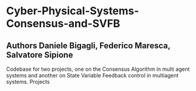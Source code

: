 # Cyber-Physical-Systems-Consensus-and-SVFB
## Authors Daniele Bigagli, Federico Maresca, Salvatore Sipione
Codebase for two projects, one on the Consensus Algorithm in multi agent systems and another on State Variable Feedback control in multiagent systems.
Projects 

